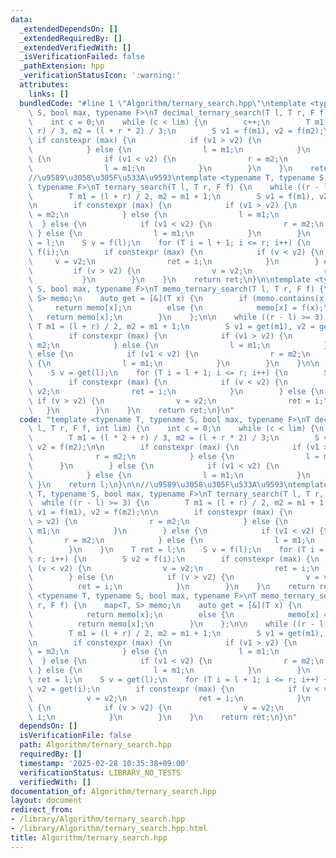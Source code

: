 ```yaml
---
data:
  _extendedDependsOn: []
  _extendedRequiredBy: []
  _extendedVerifiedWith: []
  _isVerificationFailed: false
  _pathExtension: hpp
  _verificationStatusIcon: ':warning:'
  attributes:
    links: []
  bundledCode: "#line 1 \"Algorithm/ternary_search.hpp\"\ntemplate <typename T, typename\
    \ S, bool max, typename F>\nT decimal_ternary_search(T l, T r, F f, int lim) {\n\
    \    int c = 0;\n    while (c < lim) {\n        c++;\n        T m1 = (l * 2 +\
    \ r) / 3, m2 = (l + r * 2) / 3;\n        S v1 = f(m1), v2 = f(m2);\n\n       \
    \ if constexpr (max) {\n            if (v1 > v2) {\n                r = m2;\n\
    \            } else {\n                l = m1;\n            }\n        } else\
    \ {\n            if (v1 < v2) {\n                r = m2;\n            } else {\n\
    \                l = m1;\n            }\n        }\n    }\n    return l;\n}\n\n\
    //\u9589\u3058\u305F\u533A\u9593\ntemplate <typename T, typename S, bool max,\
    \ typename F>\nT ternary_search(T l, T r, F f) {\n    while ((r - l) >= 3) {\n\
    \        T m1 = (l + r) / 2, m2 = m1 + 1;\n        S v1 = f(m1), v2 = f(m2);\n\
    \n        if constexpr (max) {\n            if (v1 > v2) {\n                r\
    \ = m2;\n            } else {\n                l = m1;\n            }\n      \
    \  } else {\n            if (v1 < v2) {\n                r = m2;\n           \
    \ } else {\n                l = m1;\n            }\n        }\n    }\n    T ret\
    \ = l;\n    S v = f(l);\n    for (T i = l + 1; i <= r; i++) {\n        S v2 =\
    \ f(i);\n        if constexpr (max) {\n            if (v < v2) {\n           \
    \     v = v2;\n                ret = i;\n            }\n        } else {\n   \
    \         if (v > v2) {\n                v = v2;\n                ret = i;\n \
    \           }\n        }\n    }\n    return ret;\n}\n\ntemplate <typename T, typename\
    \ S, bool max, typename F>\nT memo_ternary_search(T l, T r, F f) {\n    map<T,\
    \ S> memo;\n    auto get = [&](T x) {\n        if (memo.contains(x))\n       \
    \     return memo[x];\n        else {\n            memo[x] = f(x);\n         \
    \   return memo[x];\n        }\n    };\n\n    while ((r - l) >= 3) {\n       \
    \ T m1 = (l + r) / 2, m2 = m1 + 1;\n        S v1 = get(m1), v2 = get(m2);\n\n\
    \        if constexpr (max) {\n            if (v1 > v2) {\n                r =\
    \ m2;\n            } else {\n                l = m1;\n            }\n        }\
    \ else {\n            if (v1 < v2) {\n                r = m2;\n            } else\
    \ {\n                l = m1;\n            }\n        }\n    }\n\n    T ret = l;\n\
    \    S v = get(l);\n    for (T i = l + 1; i <= r; i++) {\n        S v2 = get(i);\n\
    \        if constexpr (max) {\n            if (v < v2) {\n                v =\
    \ v2;\n                ret = i;\n            }\n        } else {\n           \
    \ if (v > v2) {\n                v = v2;\n                ret = i;\n         \
    \   }\n        }\n    }\n    return ret;\n}\n"
  code: "template <typename T, typename S, bool max, typename F>\nT decimal_ternary_search(T\
    \ l, T r, F f, int lim) {\n    int c = 0;\n    while (c < lim) {\n        c++;\n\
    \        T m1 = (l * 2 + r) / 3, m2 = (l + r * 2) / 3;\n        S v1 = f(m1),\
    \ v2 = f(m2);\n\n        if constexpr (max) {\n            if (v1 > v2) {\n  \
    \              r = m2;\n            } else {\n                l = m1;\n      \
    \      }\n        } else {\n            if (v1 < v2) {\n                r = m2;\n\
    \            } else {\n                l = m1;\n            }\n        }\n   \
    \ }\n    return l;\n}\n\n//\u9589\u3058\u305F\u533A\u9593\ntemplate <typename\
    \ T, typename S, bool max, typename F>\nT ternary_search(T l, T r, F f) {\n  \
    \  while ((r - l) >= 3) {\n        T m1 = (l + r) / 2, m2 = m1 + 1;\n        S\
    \ v1 = f(m1), v2 = f(m2);\n\n        if constexpr (max) {\n            if (v1\
    \ > v2) {\n                r = m2;\n            } else {\n                l =\
    \ m1;\n            }\n        } else {\n            if (v1 < v2) {\n         \
    \       r = m2;\n            } else {\n                l = m1;\n            }\n\
    \        }\n    }\n    T ret = l;\n    S v = f(l);\n    for (T i = l + 1; i <=\
    \ r; i++) {\n        S v2 = f(i);\n        if constexpr (max) {\n            if\
    \ (v < v2) {\n                v = v2;\n                ret = i;\n            }\n\
    \        } else {\n            if (v > v2) {\n                v = v2;\n      \
    \          ret = i;\n            }\n        }\n    }\n    return ret;\n}\n\ntemplate\
    \ <typename T, typename S, bool max, typename F>\nT memo_ternary_search(T l, T\
    \ r, F f) {\n    map<T, S> memo;\n    auto get = [&](T x) {\n        if (memo.contains(x))\n\
    \            return memo[x];\n        else {\n            memo[x] = f(x);\n  \
    \          return memo[x];\n        }\n    };\n\n    while ((r - l) >= 3) {\n\
    \        T m1 = (l + r) / 2, m2 = m1 + 1;\n        S v1 = get(m1), v2 = get(m2);\n\
    \n        if constexpr (max) {\n            if (v1 > v2) {\n                r\
    \ = m2;\n            } else {\n                l = m1;\n            }\n      \
    \  } else {\n            if (v1 < v2) {\n                r = m2;\n           \
    \ } else {\n                l = m1;\n            }\n        }\n    }\n\n    T\
    \ ret = l;\n    S v = get(l);\n    for (T i = l + 1; i <= r; i++) {\n        S\
    \ v2 = get(i);\n        if constexpr (max) {\n            if (v < v2) {\n    \
    \            v = v2;\n                ret = i;\n            }\n        } else\
    \ {\n            if (v > v2) {\n                v = v2;\n                ret =\
    \ i;\n            }\n        }\n    }\n    return ret;\n}\n"
  dependsOn: []
  isVerificationFile: false
  path: Algorithm/ternary_search.hpp
  requiredBy: []
  timestamp: '2025-02-28 10:35:38+09:00'
  verificationStatus: LIBRARY_NO_TESTS
  verifiedWith: []
documentation_of: Algorithm/ternary_search.hpp
layout: document
redirect_from:
- /library/Algorithm/ternary_search.hpp
- /library/Algorithm/ternary_search.hpp.html
title: Algorithm/ternary_search.hpp
---
```

